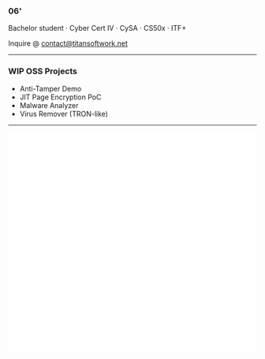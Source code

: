### 06'

Bachelor student · Cyber Cert IV · CySA · CS50x · ITF+

Inquire @ contact@titansoftwork.net

---

### WIP OSS Projects

- Anti-Tamper Demo
- JIT Page Encryption PoC
- Malware Analyzer
- Virus Remover (TRON-like)

---

![Metrics](https://github.com/dutchpsycho/dutchpsycho/blob/generated/metrics.svg)
